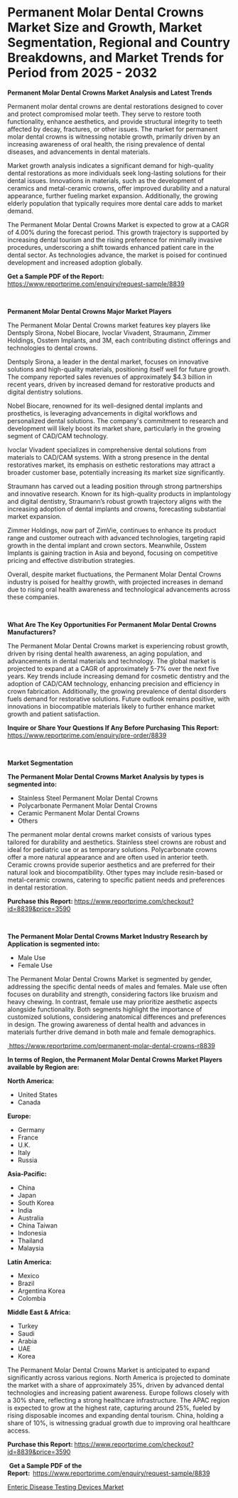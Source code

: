 <p><h1>Permanent Molar Dental Crowns Market Size and Growth, Market Segmentation, Regional and Country Breakdowns, and Market Trends for Period from 2025 -  2032</h1></p><p><strong>Permanent Molar Dental Crowns Market Analysis and Latest Trends</strong></p>
<p><p>Permanent molar dental crowns are dental restorations designed to cover and protect compromised molar teeth. They serve to restore tooth functionality, enhance aesthetics, and provide structural integrity to teeth affected by decay, fractures, or other issues. The market for permanent molar dental crowns is witnessing notable growth, primarily driven by an increasing awareness of oral health, the rising prevalence of dental diseases, and advancements in dental materials.</p><p>Market growth analysis indicates a significant demand for high-quality dental restorations as more individuals seek long-lasting solutions for their dental issues. Innovations in materials, such as the development of ceramics and metal-ceramic crowns, offer improved durability and a natural appearance, further fueling market expansion. Additionally, the growing elderly population that typically requires more dental care adds to market demand. </p><p>The Permanent Molar Dental Crowns Market is expected to grow at a CAGR of 4.00% during the forecast period. This growth trajectory is supported by increasing dental tourism and the rising preference for minimally invasive procedures, underscoring a shift towards enhanced patient care in the dental sector. As technologies advance, the market is poised for continued development and increased adoption globally.</p></p>
<p><strong>Get a Sample PDF of the Report:&nbsp;</strong> <a href="https://www.reportprime.com/enquiry/request-sample/8839?utm_campaign=2299&utm_medium=2&utm_source=Github&utm_content=ia&utm_term=20032025&utm_id=permanent-molar-dental-crowns">https://www.reportprime.com/enquiry/request-sample/8839</a></p>
<p>&nbsp;</p>
<p><strong>Permanent Molar Dental Crowns Major Market Players</strong></p>
<p><p>The Permanent Molar Dental Crowns market features key players like Dentsply Sirona, Nobel Biocare, Ivoclar Vivadent, Straumann, Zimmer Holdings, Osstem Implants, and 3M, each contributing distinct offerings and technologies to dental crowns.</p><p>Dentsply Sirona, a leader in the dental market, focuses on innovative solutions and high-quality materials, positioning itself well for future growth. The company reported sales revenues of approximately $4.3 billion in recent years, driven by increased demand for restorative products and digital dentistry solutions.</p><p>Nobel Biocare, renowned for its well-designed dental implants and prosthetics, is leveraging advancements in digital workflows and personalized dental solutions. The company's commitment to research and development will likely boost its market share, particularly in the growing segment of CAD/CAM technology.</p><p>Ivoclar Vivadent specializes in comprehensive dental solutions from materials to CAD/CAM systems. With a strong presence in the dental restoratives market, its emphasis on esthetic restorations may attract a broader customer base, potentially increasing its market size significantly.</p><p>Straumann has carved out a leading position through strong partnerships and innovative research. Known for its high-quality products in implantology and digital dentistry, Straumann’s robust growth trajectory aligns with the increasing adoption of dental implants and crowns, forecasting substantial market expansion.</p><p>Zimmer Holdings, now part of ZimVie, continues to enhance its product range and customer outreach with advanced technologies, targeting rapid growth in the dental implant and crown sectors. Meanwhile, Osstem Implants is gaining traction in Asia and beyond, focusing on competitive pricing and effective distribution strategies.</p><p>Overall, despite market fluctuations, the Permanent Molar Dental Crowns industry is poised for healthy growth, with projected increases in demand due to rising oral health awareness and technological advancements across these companies.</p></p>
<p>&nbsp;</p>
<p><strong>What Are The Key Opportunities For Permanent Molar Dental Crowns Manufacturers?</strong></p>
<p><p>The Permanent Molar Dental Crowns market is experiencing robust growth, driven by rising dental health awareness, an aging population, and advancements in dental materials and technology. The global market is projected to expand at a CAGR of approximately 5-7% over the next five years. Key trends include increasing demand for cosmetic dentistry and the adoption of CAD/CAM technology, enhancing precision and efficiency in crown fabrication. Additionally, the growing prevalence of dental disorders fuels demand for restorative solutions. Future outlook remains positive, with innovations in biocompatible materials likely to further enhance market growth and patient satisfaction.</p></p>
<p><strong>Inquire or Share Your Questions If Any Before Purchasing This Report:</strong> <a href="https://www.reportprime.com/enquiry/pre-order/8839?utm_campaign=2299&utm_medium=2&utm_source=Github&utm_content=ia&utm_term=20032025&utm_id=permanent-molar-dental-crowns">https://www.reportprime.com/enquiry/pre-order/8839</a></p>
<p>&nbsp;</p>
<p><strong>Market Segmentation</strong></p>
<p><strong>The Permanent Molar Dental Crowns Market Analysis by types is segmented into:</strong></p>
<p><ul><li>Stainless Steel Permanent Molar Dental Crowns</li><li>Polycarbonate Permanent Molar Dental Crowns</li><li>Ceramic Permanent Molar Dental Crowns</li><li>Others</li></ul></p>
<p><p>The permanent molar dental crowns market consists of various types tailored for durability and aesthetics. Stainless steel crowns are robust and ideal for pediatric use or as temporary solutions. Polycarbonate crowns offer a more natural appearance and are often used in anterior teeth. Ceramic crowns provide superior aesthetics and are preferred for their natural look and biocompatibility. Other types may include resin-based or metal-ceramic crowns, catering to specific patient needs and preferences in dental restoration.</p></p>
<p><strong>Purchase this Report:&nbsp;</strong><a href="https://www.reportprime.com/checkout?id=8839&price=3590&utm_campaign=2299&utm_medium=2&utm_source=Github&utm_content=ia&utm_term=20032025&utm_id=permanent-molar-dental-crowns">https://www.reportprime.com/checkout?id=8839&price=3590</a></p>
<p>&nbsp;</p>
<p><strong>The Permanent Molar Dental Crowns Market Industry Research by Application is segmented into:</strong></p>
<p><ul><li>Male Use</li><li>Female Use</li></ul></p>
<p><p>The Permanent Molar Dental Crowns Market is segmented by gender, addressing the specific dental needs of males and females. Male use often focuses on durability and strength, considering factors like bruxism and heavy chewing. In contrast, female use may prioritize aesthetic aspects alongside functionality. Both segments highlight the importance of customized solutions, considering anatomical differences and preferences in design. The growing awareness of dental health and advances in materials further drive demand in both male and female demographics.</p></p>
<p><a href="https://www.reportprime.com/permanent-molar-dental-crowns-r8839?utm_campaign=2299&utm_medium=2&utm_source=Github&utm_content=ia&utm_term=20032025&utm_id=permanent-molar-dental-crowns">&nbsp;https://www.reportprime.com/permanent-molar-dental-crowns-r8839</a></p>
<p><strong>In terms of Region, the Permanent Molar Dental Crowns Market Players available by Region are:</strong></p>
<p>
    <p> <strong> North America: </strong>
        <ul>
            <li>United States</li>
            <li>Canada</li>
        </ul>
        </p> 
    <p> <strong> Europe: </strong>
        <ul>
            <li>Germany</li>
            <li>France</li>
            <li>U.K.</li>
            <li>Italy</li>
            <li>Russia</li>
        </ul>
        </p> 
    <p> <strong> Asia-Pacific: </strong>
        <ul>
            <li>China</li>
            <li>Japan</li>
            <li>South Korea</li>
            <li>India</li>
            <li>Australia</li>
            <li>China Taiwan</li>
            <li>Indonesia</li>
            <li>Thailand</li>
            <li>Malaysia</li>
        </ul>
        </p> 
    <p> <strong> Latin America: </strong>
        <ul>
            <li>Mexico</li>
            <li>Brazil</li>
            <li>Argentina Korea</li>
            <li>Colombia</li>
        </ul>
        </p> 
    <p> <strong> Middle East & Africa: </strong>
        <ul>
            <li>Turkey</li>
            <li>Saudi</li>
            <li>Arabia</li>
            <li>UAE</li>
            <li>Korea</li>
        </ul>
    </p>
    </p>
<p><p>The Permanent Molar Dental Crowns Market is anticipated to expand significantly across various regions. North America is projected to dominate the market with a share of approximately 35%, driven by advanced dental technologies and increasing patient awareness. Europe follows closely with a 30% share, reflecting a strong healthcare infrastructure. The APAC region is expected to grow at the highest rate, capturing around 25%, fueled by rising disposable incomes and expanding dental tourism. China, holding a share of 10%, is witnessing gradual growth due to improving oral healthcare access.</p></p>
<p><strong>Purchase this Report: </strong><a href="https://www.reportprime.com/checkout?id=8839&price=3590&utm_campaign=2299&utm_medium=2&utm_source=Github&utm_content=ia&utm_term=20032025&utm_id=permanent-molar-dental-crowns">https://www.reportprime.com/checkout?id=8839&price=3590</a></p>
<p>&nbsp;<strong>Get a Sample PDF of the Report:&nbsp;&nbsp;</strong><a href="https://www.reportprime.com/enquiry/request-sample/8839?utm_campaign=2299&utm_medium=2&utm_source=Github&utm_content=ia&utm_term=20032025&utm_id=permanent-molar-dental-crowns">https://www.reportprime.com/enquiry/request-sample/8839</a></p>
<p><strong></strong></p>
<p><p><a href="https://github.com/dmitriyvo6rog/Market-Research-Report-List-1/blob/main/enteric-disease-testing-devices-market.md?utm_campaign=2299&utm_medium=2&utm_source=Github&utm_content=ia&utm_term=20032025&utm_id=permanent-molar-dental-crowns">Enteric Disease Testing Devices Market</a></p></p>